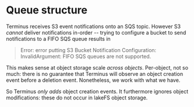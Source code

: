 # Queue structure

Terminus receives S3 event notifications onto an SQS topic.  However S3
*cannot* deliver notifications in-order -- trying to configure a bucket
to send notifications to a FIFO SQS queue results in

> Error: error putting S3 Bucket Notification Configuration:
> InvalidArgument: FIFO SQS queues are not supported.

This makes sense at object storage scale _across objects_.  Per-object,
not so much: there is no guarantee that Terminus will observe an object
creation event before a deletion event.  Nonetheless, we work with what
we have.

So Terminus _only adds_ object creation events.  It furthermore ignores
object modifications: these do not occur in lakeFS object storage.
